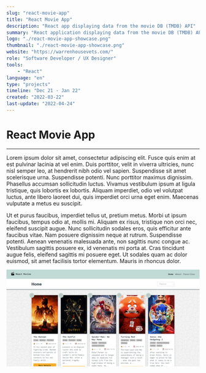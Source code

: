 ```yaml
---
slug: "react-movie-app"
title: "React Movie App"
description: "React app displaying data from the movie DB (TMDB) API"
summary: "React application displaying data from the movie DB (TMDB) API. Worked in 2 members team. I was in the role of UX designer and software developer."
logo: "./react-movie-app-showcase.png"
thumbnail: "./react-movie-app-showcase.png"
website: "https://warrenhousevets.com/"
role: "Software Developer / UX Designer"
tools: 
    - "React"
language: "en"
type: "projects"
timeline: "Dec 21 - Jan 22"
created: "2022-03-22"
last-update: "2022-04-24"
---
```


# React Movie App
---

Lorem ipsum dolor sit amet, consectetur adipiscing elit. Fusce quis enim at est pulvinar lacinia at vel enim. Duis porttitor, velit in viverra ultricies, nunc nisl semper leo, at hendrerit nibh odio vel sapien. Suspendisse sit amet scelerisque urna. Suspendisse potenti. Nunc porttitor maximus dignissim. Phasellus accumsan sollicitudin luctus. Vivamus vestibulum ipsum at ligula tristique, quis lobortis ex lobortis. Aliquam imperdiet, odio vel volutpat luctus, ante libero laoreet dui, quis imperdiet orci urna eget enim. Maecenas vulputate a metus eu suscipit.

Ut et purus faucibus, imperdiet tellus ut, pretium metus. Morbi ut ipsum faucibus, tempus odio at, mollis mi. Aliquam ex risus, tristique non orci nec, eleifend suscipit augue. Nunc sollicitudin sodales eros, quis efficitur ante faucibus vitae. Nam posuere dignissim neque at rutrum. Suspendisse potenti. Aenean venenatis malesuada ante, non sagittis nunc congue ac. Vestibulum sagittis posuere ex, id venenatis mi porta at. Cras tincidunt augue felis, eleifend sagittis mi posuere eget. Ut sodales quam ac dolor euismod, sit amet facilisis tortor elementum. Mauris in rhoncus dolor.

![Image of React Movie App Website](./react-movie-app-showcase.png)


